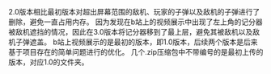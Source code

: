 2.0版本相比最初版本对超出屏幕范围的敌机、玩家的子弹以及敌机的子弹进行了删除，避免一直占用内存。
因为发现在b站上的视频展示中出现了左上角的记分器被敌机遮挡的情况，因此在3.0版本将记分器移到了最上层，避免其被敌机以及敌机子弹遮盖。
b站上视频展示的是最初的版本，即1.0版本，后续两个版本是后来基于项目存在的简单问题进行的优化。
几个.zip压缩包中不带编号的是最初上传的版本，对应1.0的文件夹。

